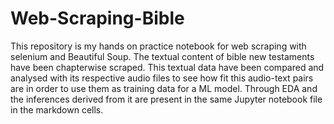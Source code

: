 # Web-Scraping-Bible

This repository is my hands on practice notebook for web scraping with selenium and Beautiful Soup. 
The textual content of bible new testaments have been chapterwise scraped. This textual data have been compared and analysed with its respective audio files to see how fit this audio-text pairs are in order to use them as training data for a ML model.
Through EDA and the inferences derived from it are present in the same Jupyter notebook file in the markdown cells.
